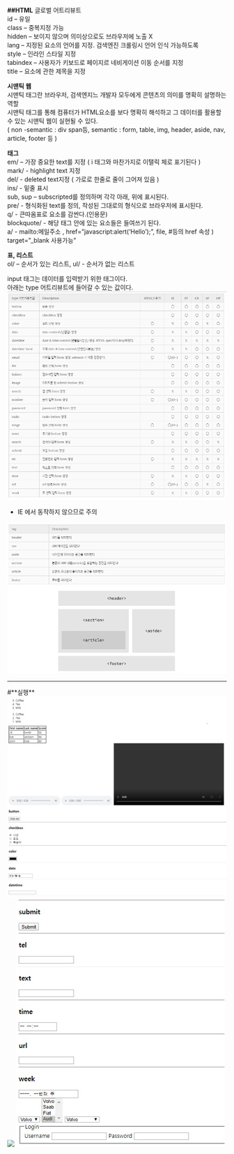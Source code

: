 **##HTML**
글로벌 어트리뷰트<br>
id – 유일<br>
class – 중복지정 가능<br>
hidden – 보이지 않으며 의미상으로도 브라우저에 노출 X<br>
lang – 지정된 요소의 언어를 지정. 검색엔진 크롤링시 언어 인식 가능하도록<br>
style – 인라인 스타일 지정<br>
tabindex – 사용자가 키보드로 페이지르 네비게이션 이동 순서를 지정<br>
title – 요소에 관한 제목을 지정<br>

**시맨틱 웹<br>**
시맨틱 태그란 브라우저, 검색엔지느 개발자 모두에게 콘텐츠의 의미를 명확히 설명하는 역할<br>
시맨틱 태그를 통해 컴퓨터가 HTML요소를 보다 명확히 해석하고 그 데이터를 활용할 수 있는 시맨틱 웹이 실현될 수 있다.<br>
( non -semantic : div span등, semantic : form, table, img, header, aside, nav, article, footer 등 )<br>

**태그<br>**
em/ – 가장 중요한 text를 지정 ( i 태그와 마찬가지로 이탤릭 체로 표기된다 )<br>
mark/ - highlight text 지정<br>
del/ - deleted text지정 ( 가로로 한줄로 줄이 그어져 있음 )<br>
ins/ - 밑줄 표시<br>
sub, sup – subscripted를 정의하며 각각 아래, 위에 표시된다.<br>
pre/ - 형식화된 text를 정의, 작성된 그대로의 형식으로 브라우저에 표시된다.<br>
q/ - 큰따옴표로 요소를 감싼다.(인용문)<br>
blockquote/ - 해당 태그 안에 있는 요소들은 들여쓰기 된다.<br>
a/ - mailto:메일주소 , href=”javascript:alert(‘Hello’);”, file, #등의 href 속성  ) <br>
    target=”_blank 사용가능”

**표, 리스트<br>**
ol/ – 순서가 있는 리스트, ul/ - 순서가 없는 리스트<br>

input 태그는 데이터를 입력받기 위한 태그이다.<br>
아래는 type 어트리뷰트에 들어갈 수 있는 값이다.<br>
<img src='./type.png'>
 

-	IE 에서 동작하지 않으므로 주의<br>
<img src='./struct.png'>
 
 
 <hr>
 #**실행**
 <img src="/1.PNG">
 <img src="/2.PNG">
 <img src="/3.PNG">
